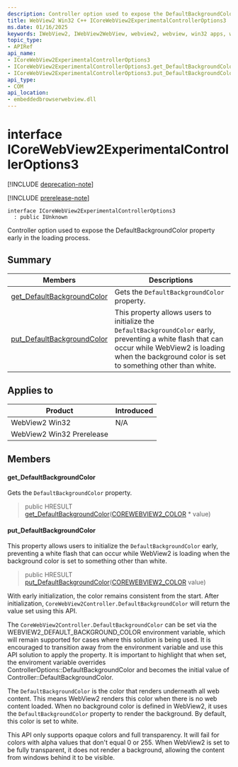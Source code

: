 ```yaml
---
description: Controller option used to expose the DefaultBackgroundColor property early in the loading process.
title: WebView2 Win32 C++ ICoreWebView2ExperimentalControllerOptions3
ms.date: 01/16/2025
keywords: IWebView2, IWebView2WebView, webview2, webview, win32 apps, win32, edge, ICoreWebView2, ICoreWebView2Controller, browser control, edge html, ICoreWebView2ExperimentalControllerOptions3
topic_type: 
- APIRef
api_name:
- ICoreWebView2ExperimentalControllerOptions3
- ICoreWebView2ExperimentalControllerOptions3.get_DefaultBackgroundColor
- ICoreWebView2ExperimentalControllerOptions3.put_DefaultBackgroundColor
api_type:
- COM
api_location:
- embeddedbrowserwebview.dll
---
```


# interface ICoreWebView2ExperimentalControllerOptions3

[!INCLUDE [deprecation-note](../includes/deprecation-note.md)]

[!INCLUDE [prerelease-note](../includes/prerelease-note.md)]

```
interface ICoreWebView2ExperimentalControllerOptions3
  : public IUnknown
```

Controller option used to expose the DefaultBackgroundColor property early in the loading process.

## Summary

 Members                        | Descriptions
--------------------------------|---------------------------------------------
[get_DefaultBackgroundColor](#get_defaultbackgroundcolor) | Gets the `DefaultBackgroundColor` property.
[put_DefaultBackgroundColor](#put_defaultbackgroundcolor) | This property allows users to initialize the `DefaultBackgroundColor` early, preventing a white flash that can occur while WebView2 is loading when the background color is set to something other than white.

## Applies to

Product                         | Introduced
--------------------------------|---------------------------------------------
WebView2 Win32            |    N/A
WebView2 Win32 Prerelease |    

## Members

#### get_DefaultBackgroundColor

Gets the `DefaultBackgroundColor` property.

> public HRESULT [get_DefaultBackgroundColor](#get_defaultbackgroundcolor)([COREWEBVIEW2_COLOR](corewebview2_color.md#corewebview2_color) * value)

#### put_DefaultBackgroundColor

This property allows users to initialize the `DefaultBackgroundColor` early, preventing a white flash that can occur while WebView2 is loading when the background color is set to something other than white.

> public HRESULT [put_DefaultBackgroundColor](#put_defaultbackgroundcolor)([COREWEBVIEW2_COLOR](corewebview2_color.md#corewebview2_color) value)

With early initialization, the color remains consistent from the start. After initialization, `CoreWebView2Controller.DefaultBackgroundColor` will return the value set using this API.

The `CoreWebView2Controller.DefaultBackgroundColor` can be set via the WEBVIEW2_DEFAULT_BACKGROUND_COLOR environment variable, which will remain supported for cases where this solution is being used. It is encouraged to transition away from the environment variable and use this API solution to apply the property. It is important to highlight that when set, the enviroment variable overrides ControllerOptions::DefaultBackgroundColor and becomes the initial value of Controller::DefaultBackgroundColor.

The `DefaultBackgroundColor` is the color that renders underneath all web content. This means WebView2 renders this color when there is no web content loaded. When no background color is defined in WebView2, it uses the `DefaultBackgroundColor` property to render the background. By default, this color is set to white.

This API only supports opaque colors and full transparency. It will fail for colors with alpha values that don't equal 0 or 255. When WebView2 is set to be fully transparent, it does not render a background, allowing the content from windows behind it to be visible.

